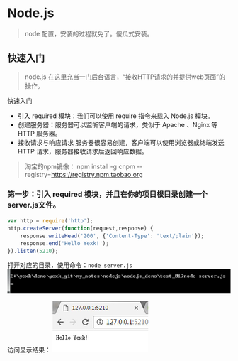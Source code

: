 # Node.js
> node 配置，安装的过程就免了。傻瓜式安装。

## 快速入门
> node.js 在这里充当一门后台语言，“接收HTTP请求的并提供web页面”的操作。

快速入门
- 引入 required 模块：我们可以使用 require 指令来载入 Node.js 模块。
- 创建服务器：服务器可以监听客户端的请求，类似于 Apache 、Nginx 等 HTTP 服务器。
- 接收请求与响应请求 服务器很容易创建，客户端可以使用浏览器或终端发送 HTTP 请求，服务器接收请求后返回响应数据。
> 淘宝的npm镜像： npm install -g cnpm --registry=https://registry.npm.taobao.org


### 第一步：引入 required 模块，并且在你的项目根目录创建一个server.js文件。
~~~JavaScript
var http = require('http');
http.createServer(function(request,response) {
	response.writeHead('200', {'Content-Type': 'text/plain'});
	response.end('Hello Yexk!');
}).listen(5210);
~~~

打开对应的目录，使用命令：`node server.js`
![images/start.jpg](images/start.jpg)

访问显示结果：
![images/server.jpg](images/server.jpg)

